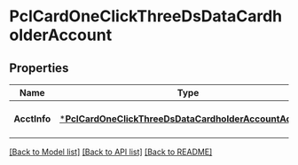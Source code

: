 # PclCardOneClickThreeDsDataCardholderAccount

## Properties
Name | Type | Description | Notes
------------ | ------------- | ------------- | -------------
**AcctInfo** | [***PclCardOneClickThreeDsDataCardholderAccountAcctInfo**](PCL_CARDOneClick_threeDsData_cardholderAccount_acctInfo.md) |  | [optional] [default to null]

[[Back to Model list]](../README.md#documentation-for-models) [[Back to API list]](../README.md#documentation-for-api-endpoints) [[Back to README]](../README.md)

